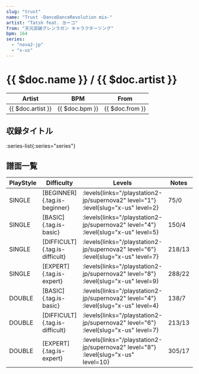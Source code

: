 ```yaml
---
slug: "trust"
name: "Trust -DanceDanceRevolution mix-"
artist: "Tatsh feat. ヨーコ"
from: "天元突破グレンラガン キャラクターソング"
bpm: 164
series:
  - "nova2-jp"
  - "x-us"
---
```


# {{ $doc.name }} / {{ $doc.artist }}

|Artist|BPM|From|
|------|---|----|
|{{ $doc.artist }}|{{ $doc.bpm }}|{{ $doc.from }}|

## 収録タイトル

:series-list{:series="series"}

## 譜面一覧

|PlayStyle|Difficulty|Levels|Notes|Movie|
|---------|----------|------|-----|-----|
|SINGLE|[BEGINNER]{.tag.is-beginner}| :levels{links="/playstation2-jp/supernova2" level="1"} :level{slug="x-us" level=2}|75/0||
|SINGLE|[BASIC]{.tag.is-basic}| :levels{links="/playstation2-jp/supernova2" level="4"} :level{slug="x-us" level=5}|150/4||
|SINGLE|[DIFFICULT]{.tag.is-difficult}| :levels{links="/playstation2-jp/supernova2" level="6"} :level{slug="x-us" level=7}|218/13||
|SINGLE|[EXPERT]{.tag.is-expert}| :levels{links="/playstation2-jp/supernova2" level="8"} :level{slug="x-us" level=9}|288/22||
|DOUBLE|[BASIC]{.tag.is-basic}| :levels{links="/playstation2-jp/supernova2" level="4"} :level{slug="x-us" level=4}|138/7||
|DOUBLE|[DIFFICULT]{.tag.is-difficult}| :levels{links="/playstation2-jp/supernova2" level="6"} :level{slug="x-us" level=7}|213/13||
|DOUBLE|[EXPERT]{.tag.is-expert}| :levels{links="/playstation2-jp/supernova2" level="8"} :level{slug="x-us" level=10}|305/17||
